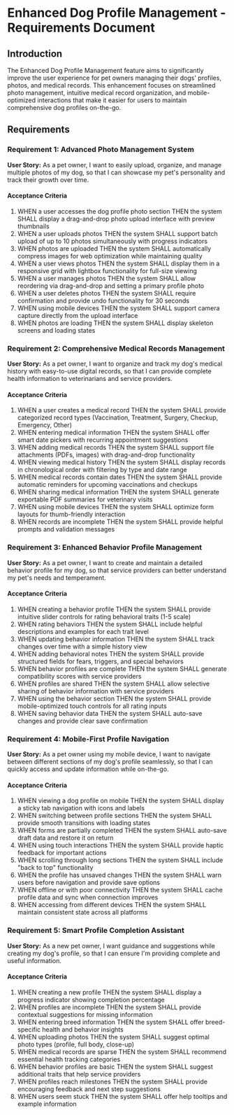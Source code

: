 # Enhanced Dog Profile Management - Requirements Document

## Introduction

The Enhanced Dog Profile Management feature aims to significantly improve the user experience for pet owners managing their dogs' profiles, photos, and medical records. This enhancement focuses on streamlined photo management, intuitive medical record organization, and mobile-optimized interactions that make it easier for users to maintain comprehensive dog profiles on-the-go.

## Requirements

### Requirement 1: Advanced Photo Management System

**User Story:** As a pet owner, I want to easily upload, organize, and manage multiple photos of my dog, so that I can showcase my pet's personality and track their growth over time.

#### Acceptance Criteria

1. WHEN a user accesses the dog profile photo section THEN the system SHALL display a drag-and-drop photo upload interface with preview thumbnails
2. WHEN a user uploads photos THEN the system SHALL support batch upload of up to 10 photos simultaneously with progress indicators
3. WHEN photos are uploaded THEN the system SHALL automatically compress images for web optimization while maintaining quality
4. WHEN a user views photos THEN the system SHALL display them in a responsive grid with lightbox functionality for full-size viewing
5. WHEN a user manages photos THEN the system SHALL allow reordering via drag-and-drop and setting a primary profile photo
6. WHEN a user deletes photos THEN the system SHALL require confirmation and provide undo functionality for 30 seconds
7. WHEN using mobile devices THEN the system SHALL support camera capture directly from the upload interface
8. WHEN photos are loading THEN the system SHALL display skeleton screens and loading states

### Requirement 2: Comprehensive Medical Records Management

**User Story:** As a pet owner, I want to organize and track my dog's medical history with easy-to-use digital records, so that I can provide complete health information to veterinarians and service providers.

#### Acceptance Criteria

1. WHEN a user creates a medical record THEN the system SHALL provide categorized record types (Vaccination, Treatment, Surgery, Checkup, Emergency, Other)
2. WHEN entering medical information THEN the system SHALL offer smart date pickers with recurring appointment suggestions
3. WHEN adding medical records THEN the system SHALL support file attachments (PDFs, images) with drag-and-drop functionality
4. WHEN viewing medical history THEN the system SHALL display records in chronological order with filtering by type and date range
5. WHEN medical records contain dates THEN the system SHALL provide automatic reminders for upcoming vaccinations and checkups
6. WHEN sharing medical information THEN the system SHALL generate exportable PDF summaries for veterinary visits
7. WHEN using mobile devices THEN the system SHALL optimize form layouts for thumb-friendly interaction
8. WHEN records are incomplete THEN the system SHALL provide helpful prompts and validation messages

### Requirement 3: Enhanced Behavior Profile Management

**User Story:** As a pet owner, I want to create and maintain a detailed behavior profile for my dog, so that service providers can better understand my pet's needs and temperament.

#### Acceptance Criteria

1. WHEN creating a behavior profile THEN the system SHALL provide intuitive slider controls for rating behavioral traits (1-5 scale)
2. WHEN rating behaviors THEN the system SHALL include helpful descriptions and examples for each trait level
3. WHEN updating behavior information THEN the system SHALL track changes over time with a simple history view
4. WHEN adding behavioral notes THEN the system SHALL provide structured fields for fears, triggers, and special behaviors
5. WHEN behavior profiles are complete THEN the system SHALL generate compatibility scores with service providers
6. WHEN profiles are shared THEN the system SHALL allow selective sharing of behavior information with service providers
7. WHEN using the behavior section THEN the system SHALL provide mobile-optimized touch controls for all rating inputs
8. WHEN saving behavior data THEN the system SHALL auto-save changes and provide clear save confirmation

### Requirement 4: Mobile-First Profile Navigation

**User Story:** As a pet owner using my mobile device, I want to navigate between different sections of my dog's profile seamlessly, so that I can quickly access and update information while on-the-go.

#### Acceptance Criteria

1. WHEN viewing a dog profile on mobile THEN the system SHALL display a sticky tab navigation with icons and labels
2. WHEN switching between profile sections THEN the system SHALL provide smooth transitions with loading states
3. WHEN forms are partially completed THEN the system SHALL auto-save draft data and restore it on return
4. WHEN using touch interactions THEN the system SHALL provide haptic feedback for important actions
5. WHEN scrolling through long sections THEN the system SHALL include "back to top" functionality
6. WHEN the profile has unsaved changes THEN the system SHALL warn users before navigation and provide save options
7. WHEN offline or with poor connectivity THEN the system SHALL cache profile data and sync when connection improves
8. WHEN accessing from different devices THEN the system SHALL maintain consistent state across all platforms

### Requirement 5: Smart Profile Completion Assistant

**User Story:** As a new pet owner, I want guidance and suggestions while creating my dog's profile, so that I can ensure I'm providing complete and useful information.

#### Acceptance Criteria

1. WHEN creating a new profile THEN the system SHALL display a progress indicator showing completion percentage
2. WHEN profiles are incomplete THEN the system SHALL provide contextual suggestions for missing information
3. WHEN entering breed information THEN the system SHALL offer breed-specific health and behavior insights
4. WHEN uploading photos THEN the system SHALL suggest optimal photo types (profile, full body, close-up)
5. WHEN medical records are sparse THEN the system SHALL recommend essential health tracking categories
6. WHEN behavior profiles are basic THEN the system SHALL suggest additional traits that help service providers
7. WHEN profiles reach milestones THEN the system SHALL provide encouraging feedback and next step suggestions
8. WHEN users seem stuck THEN the system SHALL offer help tooltips and example information